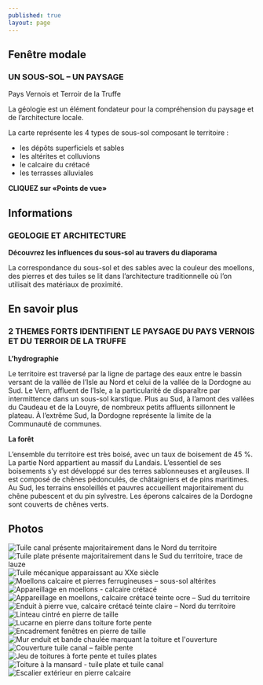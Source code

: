 ```yaml
---
published: true
layout: page
---
```

## Fenêtre modale

### UN SOUS-SOL – UN PAYSAGE

Pays Vernois et Terroir de la Truffe

La géologie est un élément fondateur pour la compréhension du paysage et de l’architecture locale.

La carte représente les 4 types de sous-sol composant le territoire :

- les dépôts superficiels et sables
- les altérites et colluvions
- le calcaire du crétacé
- les terrasses alluviales

**CLIQUEZ sur «Points de vue»**



## Informations

### GEOLOGIE ET ARCHITECTURE

**Découvrez les influences du sous-sol au travers du diaporama**

La correspondance du sous-sol et des sables avec la couleur des moellons, des pierres et des tuiles se lit dans l’architecture traditionnelle où l’on utilisait des matériaux de proximité.




## En savoir plus


### 2 THEMES FORTS IDENTIFIENT LE PAYSAGE DU PAYS VERNOIS ET DU TERROIR DE LA TRUFFE

**L’hydrographie**

Le territoire est traversé par la ligne de partage des eaux entre le bassin versant de la vallée de l’Isle au Nord et celui de la vallée de la Dordogne au Sud. 
Le Vern, affluent de l’Isle, a la particularité de disparaître par intermittence dans un sous-sol karstique.
Plus au Sud, à l’amont des vallées du Caudeau et de la Louyre, de nombreux petits affluents sillonnent le plateau. À l’extrême Sud, la Dordogne représente la limite de la Communauté de communes.

**La forêt**

L’ensemble du territoire est très boisé, avec un taux de boisement de 45 %. La partie Nord appartient au massif du Landais. L’essentiel de ses boisements s’y est développé sur des terres sablonneuses et argileuses. Il est composé de chênes pédonculés, de châtaigniers et de pins maritimes. Au Sud, les terrains ensoleillés et pauvres accueillent majoritairement du chêne pubescent et du pin sylvestre. Les éperons calcaires de la Dordogne sont couverts de chênes verts.

## Photos
![Tuile canal présente majoritairement dans le Nord du territoire](/data/images/20/geographie/20_GEOGRAPHIE_01.jpg)
![Tuile plate présente majoritairement dans le Sud du territoire, trace de lauze](/data/images/20/geographie/20_GEOGRAPHIE_02.jpg)
![Tuile mécanique apparaissant au XXe siècle](/data/images/20/geographie/20_GEOGRAPHIE_03.jpg)
![Moellons calcaire et pierres ferrugineuses – sous-sol altérites](/data/images/20/geographie/20_GEOGRAPHIE_04.jpg)
![Appareillage en moellons - calcaire crétacé](/data/images/20/geographie/20_GEOGRAPHIE_05.jpg)
![Appareillage en moellons, calcaire crétacé teinte ocre – Sud du territoire](/data/images/20/geographie/20_GEOGRAPHIE_06.jpg)
![Enduit à pierre vue, calcaire crétacé teinte claire – Nord du territoire](/data/images/20/geographie/20_GEOGRAPHIE_07.jpg)
![Linteau cintré en pierre de taille](/data/images/20/geographie/20_GEOGRAPHIE_08.jpg)
![Lucarne en pierre dans toiture forte pente](/data/images/20/geographie/20_GEOGRAPHIE_09.jpg)
![Encadrement fenêtres en pierre de taille](/data/images/20/geographie/20_GEOGRAPHIE_10.jpg)
![Mur enduit et bande chaulée marquant la toiture et l'ouverture](/data/images/20/geographie/20_GEOGRAPHIE_11.jpg)
![Couverture tuile canal – faible pente](/data/images/20/geographie/20_GEOGRAPHIE_12.jpg)
![Jeu de toitures à forte pente et tuiles plates](/data/images/20/geographie/20_GEOGRAPHIE_13.jpg)
![Toiture à la mansard - tuile plate et tuile canal](/data/images/20/geographie/20_GEOGRAPHIE_14.jpg)
![Escalier extérieur en pierre calcaire](/data/images/20/geographie/20_GEOGRAPHIE_15.jpg)
